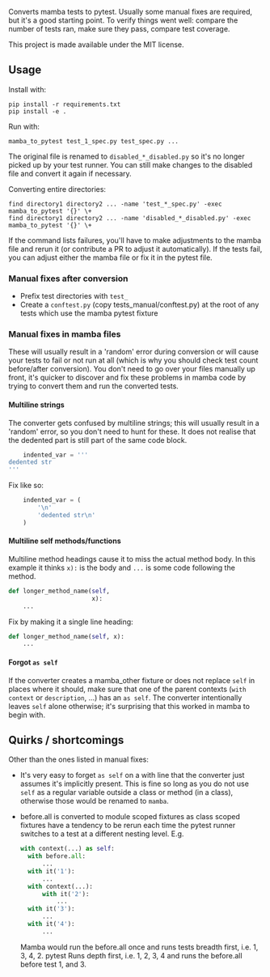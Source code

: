 Converts mamba tests to pytest. Usually some manual fixes are required, but it's a good starting point. To verify things went well: compare the number of tests ran, make sure they pass, compare test coverage.

This project is made available under the MIT license.

## Usage
Install with:

    pip install -r requirements.txt
    pip install -e .

Run with:

    mamba_to_pytest test_1_spec.py test_spec.py ...

The original file is renamed to `disabled_*_disabled.py` so it's no longer picked up by your test runner. You can still
make changes to the disabled file and convert it again if necessary.

Converting entire directories:

    find directory1 directory2 ... -name 'test_*_spec.py' -exec mamba_to_pytest '{}' \+ 
    find directory1 directory2 ... -name 'disabled_*_disabled.py' -exec mamba_to_pytest '{}' \+ 

If the command lists failures, you'll have to make adjustments to the mamba file and rerun it (or contribute a PR to
adjust it automatically). If the tests fail, you can adjust either the mamba file or fix it in the pytest file.


### Manual fixes after conversion
- Prefix test directories with `test_`
- Create a `conftest.py` (copy tests_manual/conftest.py) at the root of any tests which use the mamba pytest fixture


### Manual fixes in mamba files
These will usually result in a 'random' error during conversion or will cause your tests to fail or not run
at all (which is why you should check test count before/after conversion). You don't need to go over your files
manually up front, it's quicker to discover and fix these problems in mamba code by trying to convert them and run the
converted tests.

#### Multiline strings
The converter gets confused by multiline strings; this will usually result in a 'random' error, so you don't need to
hunt for these. It does not realise that the dedented part is still part of the same code block.

```python
    indented_var = '''
dedented str
'''
```

Fix like so:

```python
    indented_var = (
        '\n'
        'dedented str\n'
    )
```

#### Multiline self methods/functions
Multiline method headings cause it to miss the actual method body. In this example it thinks `x):` is the body and
`...` is some code following the method.

```python
def longer_method_name(self,
                       x):
    ...
```

Fix by making it a single line heading:

```python
def longer_method_name(self, x):
    ...
```


#### Forgot `as self`
If the converter creates a mamba_other fixture or does not replace `self` in places where it should, make sure that one
of the parent contexts (`with context` or `description`, ...) has an `as self`. The converter intentionally leaves `self`
alone otherwise; it's surprising that this worked in mamba to begin with.


## Quirks / shortcomings
Other than the ones listed in manual fixes:

- It's very easy to forget `as self` on a with line that the converter just assumes it's implicitly present. This is
  fine so long as you do not use `self` as a regular variable outside a class or method (in a class), otherwise those
  would be renamed to `mamba`.
- before.all is converted to module scoped fixtures as class scoped fixtures have a tendency to be rerun each time the
  pytest runner switches to a test at a different nesting level. E.g.

  ```python
  with context(...) as self:
    with before.all:
        ...
    with it('1'):
        ...
    with context(...):
        with it('2'):
            ...
    with it('3'):
        ...
    with it('4'):
        ...
  ```
  
  Mamba would run the before.all once and runs tests breadth first, i.e. 1, 3, 4, 2.
  pytest Runs depth first, i.e. 1, 2, 3, 4 and runs the before.all before test 1, and 3.